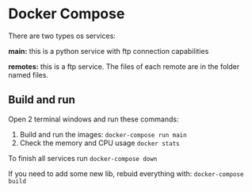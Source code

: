 # Docker Compose

There are two types os services:

**main:** this is a python service with ftp connection capabilities

**remotes:** this is a ftp service. The files of each remote are in the folder named files.

## Build and run

Open 2 terminal windows and run these commands:

1. Build and run the images: `docker-compose run main` 
2. Check the memory and CPU usage `docker stats`

To finish all services run `docker-compose down`

If you need to add some new lib, rebuid everything with: `docker-compose build`

